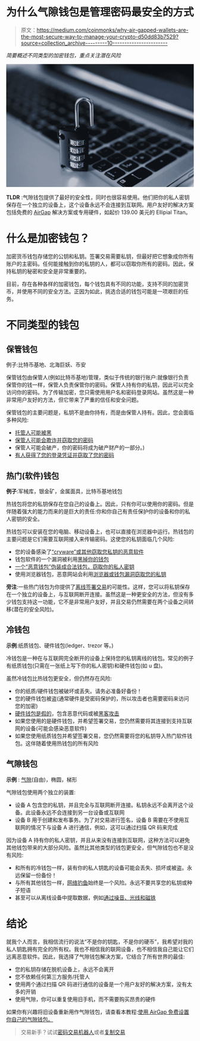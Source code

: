 # 为什么气隙钱包是管理密码最安全的方式

> 原文：<https://medium.com/coinmonks/why-air-gapped-wallets-are-the-most-secure-way-to-manage-your-crypto-d50dd83b7529?source=collection_archive---------10----------------------->

*简要概述不同类型的加密钱包，重点关注潜在风险*

![](img/7893084630b489656126c58f6bdcf2cb.png)

**TLDR** :气隙钱包提供了最好的安全性，同时也很容易使用。他们把你的私人密钥保存在一个独立的设备上，这个设备永远不会连接到互联网。用户友好的解决方案包括免费的 [AirGap](https://airgap.it/) 解决方案或专用硬件，如起价 139.00 美元的 Ellipial Titan。

# 什么是加密钱包？

加密货币钱包存储您的公钥和私钥。签署交易需要私钥，但最好把它想象成你所有账户的主密码。任何能接触到你的私钥的人，都可以窃取你所有的密码。因此，保持私钥的秘密和安全是非常重要的。

目前，存在各种各样的加密钱包，每个钱包具有不同的功能，支持不同的加密货币，并使用不同的安全方法。正因为如此，挑选合适的钱包可能是一项艰巨的任务。

# 不同类型的钱包

## 保管钱包

例子:比特币基地、北海巨妖、币安

保管钱包由保管人(例如比特币基地)管理，类似于传统的银行账户:就像银行负责保管你的钱一样，保管人负责保管你的密码。保管人持有你的私钥，因此可以完全访问你的密码。为了传输加密，您只需使用用户名和密码登录网站。虽然这是一种非常用户友好的方法，但它带来了严重的信任和安全问题。

保管钱包的主要问题是，私钥不是由你持有，而是由保管人持有。因此，您会面临多种风险:

*   [托管人可能被黑](https://en.wikipedia.org/wiki/2016_Bitfinex_hack)
*   [保管人可能会欺诈并窃取您的密码](https://en.wikipedia.org/wiki/Quadriga_Fintech_Solutions#Ponzi_Scheme)
*   保管人可能会破产，你的密码将成为破产财产的一部分。)
*   [有人获得了您的登录凭证并窃取了您的密码](https://www.coinbase.com/security/phishing-attacks)

## 热门(软件)钱包

**例子**:军械库，银金矿，金属面具，比特币基地钱包

热钱包将您的私钥保存在您自己的设备上。因此，只有你可以使用你的密码。但是伴随着强大的能力而来的是巨大的责任:你和你自己有责任保护你的设备和你的私人密钥的安全。

热钱包可以安装在您的电脑、移动设备上，也可以直接在浏览器中运行。热钱包的主要问题是它们需要互联网接入来传输密码。这使您的私钥面临几个风险:

*   您的设备感染了[“cryware”或其他窃取您私钥的恶意软件](https://www.microsoft.com/en-us/security/blog/2022/05/17/in-hot-pursuit-of-cryware-defending-hot-wallets-from-attacks/)
*   钱包软件的一个漏洞被利用[黑掉你的钱包](https://decrypt.co/106649/solana-wallet-hack-what-we-know-so-far)
*   [一个“恶意钱包”伪装成合法钱包，窃取你的私人密钥](https://www.androidpolice.com/malware-cryptocurrency-wallets-steal-from-ios-and-android-users/)
*   使用浏览器钱包，恶意网站会利用[浏览器或钱包漏洞窃取您的私钥](https://bloom.co/blog/6-ways-a-site-can-attack-your-metamask/)

**旁注**:一些热门钱包为你提供了[离线签署交易](https://bitcoin.org/en/secure-your-wallet#offline)的可能性。这样，您可以将私钥保存在一个独立的设备上，与互联网断开连接。虽然这是一种更安全的方法，但没有多少钱包支持这一功能，它不是非常用户友好，并且交易仍然需要在两个设备之间转移(潜在的安全风险)。

## 冷钱包

**示例**:纸质钱包、硬件钱包(ledger、trezor 等。)

冷钱包是一种在与互联网完全断开的设备上保持您的私钥离线的钱包。常见的例子有纸质钱包(只需在一张纸上写下你的私人密钥)和硬件钱包(如 u 盘)。

虽然冷钱包比热钱包更安全，但仍然存在风险:

*   你的纸质/硬件钱包被破坏或丢失。请务必准备好备份！
*   您的硬件钱包被盗(通常硬件是受密码保护的，所以攻击者也需要密码来访问您的加密)
*   [硬件钱包是假的](https://www.coindesk.com/tech/2021/06/17/scammers-are-sending-ledger-users-fake-hardware-wallets/)，包含恶意代码或被[黑客攻击](https://cointelegraph.com/news/engineer-hacks-trezor-wallet-recovers-2m-in-lost-crypto)
*   如果您使用的是硬件钱包，并希望签署交易，您仍然需要将其连接到支持互联网的设备(可能会感染恶意软件)
*   如果您使用纸质钱包并希望签署交易，您仍然需要将您的私钥导入热门软件钱包。这伴随着使用热钱包的所有风险

## 气隙钱包

**示例** : [气隙](https://airgap.it/)(自由)，椭圆，梯形

气隙钱包使用两个独立的装置:

*   设备 A 包含您的私钥，并且完全与互联网断开连接。私钥永远不会离开这个设备。此设备永远不会连接到另一台设备或互联网
*   设备 B 用于创建和发布事务。为了对交易进行签名，设备 B 需要在不使用互联网的情况下与设备 A 进行通信，例如，这可以通过扫描 QR 码来完成

因为设备 A 持有你的私人密钥，并且从来没有连接到互联网，这种方法可以避免其他钱包带来的大部分风险。虽然比其他类型的钱包更安全，但气隙钱包也不是没有风险:

*   和所有的冷钱包一样，装有你的私人钥匙的设备可能会丢失、损坏或被盗。永远保留一份备份！
*   与所有其他钱包一样，[网络钓鱼](https://cointelegraph.com/blockchain-for-beginners/what-is-a-phishing-attack-in-crypto-and-how-to-prevent-it)始终是一个风险。永远不要共享您的私钥或种子短语
*   甚至可以从离线设备中提取数据，例如[通过噪音、光线和磁铁](https://www.wired.com/story/air-gap-researcher-mordechai-guri/)

# 结论

就我个人而言，我相信流行的说法“不是你的钥匙，不是你的硬币”，我希望对我的私人钥匙拥有完全的所有权。我也不相信我的联网设备，也不相信我自己能让它们远离恶意软件。因此，我选择了气隙钱包解决方案，它结合了所有世界的最佳:

*   您的私钥存储在脱机设备上，永远不会离开
*   您不依赖任何第三方服务/托管人
*   使用两个通过扫描 QR 码进行通信的设备是一个用户友好的解决方案，没有太多的开销
*   使用气隙，你可以重复使用旧手机，而不需要购买昂贵的硬件

如果你有兴趣将旧设备重新用作气隙钱包，请查看本教程:[使用 AirGap 免费设置你自己的气隙钱包。](/@a.a.lechner/tutorial-set-up-your-own-air-gapped-wallet-for-free-with-airgap-7ef4d7b7b0cc)

> 交易新手？试试[密码交易机器人](/coinmonks/crypto-trading-bot-c2ffce8acb2a)或者[复制交易](/coinmonks/top-10-crypto-copy-trading-platforms-for-beginners-d0c37c7d698c)
